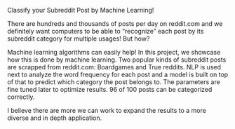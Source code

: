 Classify your Subreddit Post by Machine Learning!

There are hundreds and thousands of posts per day on reddit.com and we definitely want computers to be able to “recognize” each post by its subreddit category for multiple usages!
But how?

Machine learning algorithms can easily help! In this project, we showcase how this is done by machine learning. Two popular kinds of subreddit posts are scrapped from reddit.com: Boardgames and True reddits. NLP is used next to analyze the word frequency for each post and a model is built on top of that to predict which category the post belongs to. The parameters are fine tuned later to optimize results. 96 of 100 posts can be categorized correctly. 

I believe there are more we can work to expand the results to a more diverse and in depth application. 
